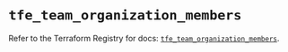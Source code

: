 # `tfe_team_organization_members`

Refer to the Terraform Registry for docs: [`tfe_team_organization_members`](https://registry.terraform.io/providers/hashicorp/tfe/0.68.2/docs/resources/team_organization_members).
